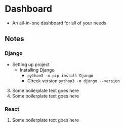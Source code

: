 # Dashboard
* An all-in-one dashboard for all of your needs

## Notes

### Django
* Setting up project 
  * Installing Django
    * `python3 -m pip install Django`
    * Check version `python3 -m django --version`
3. Some boilerplate text goes here
4. Some boilerplate text goes here

### React
1. Some boilerplate text goes here
